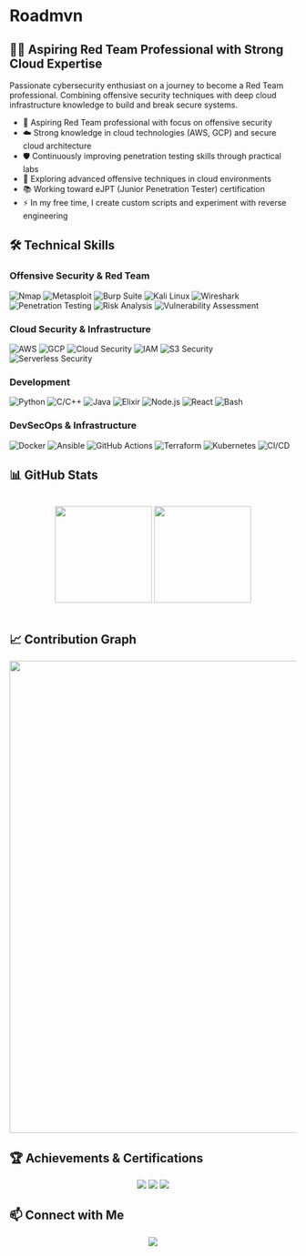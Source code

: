 # Roadmvn

## 👨‍💻 Aspiring Red Team Professional with Strong Cloud Expertise

Passionate cybersecurity enthusiast on a journey to become a Red Team professional. Combining offensive security techniques with deep cloud infrastructure knowledge to build and break secure systems.

- 🔴 Aspiring Red Team professional with focus on offensive security
- ☁️ Strong knowledge in cloud technologies (AWS, GCP) and secure cloud architecture
- 🛡️ Continuously improving penetration testing skills through practical labs
- 🌱 Exploring advanced offensive techniques in cloud environments
- 📚 Working toward eJPT (Junior Penetration Tester) certification
- ⚡ In my free time, I create custom scripts and experiment with reverse engineering

## 🛠️ Technical Skills

### Offensive Security & Red Team
![Nmap](https://img.shields.io/badge/Nmap-4682B4?style=for-the-badge&logo=nmap&logoColor=white)
![Metasploit](https://img.shields.io/badge/Metasploit-000000?style=for-the-badge&logo=metasploit&logoColor=white)
![Burp Suite](https://img.shields.io/badge/Burp_Suite-FF6633?style=for-the-badge)
![Kali Linux](https://img.shields.io/badge/Kali_Linux-557C94?style=for-the-badge&logo=kali-linux&logoColor=white)
![Wireshark](https://img.shields.io/badge/Wireshark-1679A7?style=for-the-badge&logo=wireshark&logoColor=white)
![Penetration Testing](https://img.shields.io/badge/Penetration_Testing-CB2029?style=for-the-badge)
![Risk Analysis](https://img.shields.io/badge/Risk_Analysis-33A5FF?style=for-the-badge)
![Vulnerability Assessment](https://img.shields.io/badge/Vulnerability_Assessment-990000?style=for-the-badge)

### Cloud Security & Infrastructure
![AWS](https://img.shields.io/badge/AWS-232F3E?style=for-the-badge&logo=amazon-aws&logoColor=white)
![GCP](https://img.shields.io/badge/GCP-4285F4?style=for-the-badge&logo=google-cloud&logoColor=white)
![Cloud Security](https://img.shields.io/badge/Cloud_Security-0080FF?style=for-the-badge)
![IAM](https://img.shields.io/badge/IAM-FF9900?style=for-the-badge)
![S3 Security](https://img.shields.io/badge/S3_Security-569A31?style=for-the-badge)
![Serverless Security](https://img.shields.io/badge/Serverless_Security-FD5750?style=for-the-badge)

### Development
![Python](https://img.shields.io/badge/Python-3776AB?style=for-the-badge&logo=python&logoColor=white)
![C/C++](https://img.shields.io/badge/C/C++-00599C?style=for-the-badge&logo=c%2B%2B&logoColor=white)
![Java](https://img.shields.io/badge/Java-007396?style=for-the-badge&logo=openjdk&logoColor=white)
![Elixir](https://img.shields.io/badge/Elixir-4B275F?style=for-the-badge&logo=elixir&logoColor=white)
![Node.js](https://img.shields.io/badge/Node.js-339933?style=for-the-badge&logo=node-dot-js&logoColor=white)
![React](https://img.shields.io/badge/React-61DAFB?style=for-the-badge&logo=react&logoColor=black)
![Bash](https://img.shields.io/badge/Bash-4EAA25?style=for-the-badge&logo=gnu-bash&logoColor=white)

### DevSecOps & Infrastructure
![Docker](https://img.shields.io/badge/Docker-2496ED?style=for-the-badge&logo=docker&logoColor=white)
![Ansible](https://img.shields.io/badge/Ansible-EE0000?style=for-the-badge&logo=ansible&logoColor=white)
![GitHub Actions](https://img.shields.io/badge/GitHub_Actions-2088FF?style=for-the-badge&logo=github-actions&logoColor=white)
![Terraform](https://img.shields.io/badge/Terraform-7B42BC?style=for-the-badge&logo=terraform&logoColor=white)
![Kubernetes](https://img.shields.io/badge/Kubernetes-326CE5?style=for-the-badge&logo=kubernetes&logoColor=white)
![CI/CD](https://img.shields.io/badge/CI/CD-3C873A?style=for-the-badge)

## 📊 GitHub Stats

<br clear="both"/>

<div align="center">
  <img height="170" src="https://github-readme-streak-stats.herokuapp.com?user=Roadmvn&theme=cobalt" />
  <img height="170" src="https://github-profile-trophy.vercel.app/?username=Roadmvn&theme=nord&column=3&row=2" />
</div>

<br clear="both"/>

## 📈 Contribution Graph

<div align="center">
  <img width="830" src="https://github-readme-activity-graph.vercel.app/graph?username=Roadmvn&theme=react-dark" />
</div>

## 🏆 Achievements & Certifications

<div align="center">
  <img src="https://img.shields.io/badge/HackTheBox-111927?style=for-the-badge&logo=Hack-The-Box" />
  <img src="https://img.shields.io/badge/TryHackMe-212C42?style=for-the-badge&logo=TryHackMe" />
  <img src="https://img.shields.io/badge/eJPT_(In_Progress)-FF4C00?style=for-the-badge" />
</div>

## 📫 Connect with Me

<div align="center">
  <a href="https://www.linkedin.com/in/tudy-gbaguidi/">
    <img src="https://img.shields.io/badge/LinkedIn-0077B5?style=for-the-badge&logo=linkedin&logoColor=white" />
  </a>
</div>
